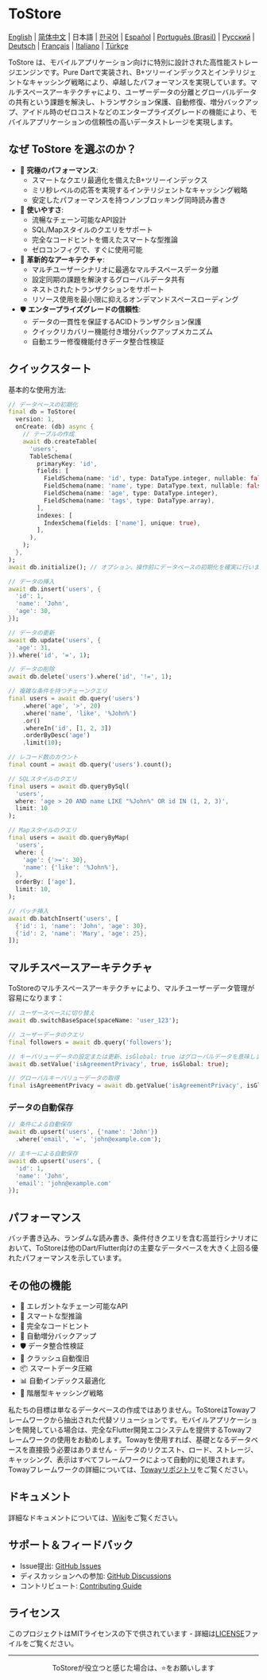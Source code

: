 # ToStore

[English](../../README.md) | [简体中文](README.zh-CN.md) | 日本語 | [한국어](README.ko.md) | [Español](README.es.md) | [Português (Brasil)](README.pt-BR.md) | [Русский](README.ru.md) | [Deutsch](README.de.md) | [Français](README.fr.md) | [Italiano](README.it.md) | [Türkçe](README.tr.md)

ToStore は、モバイルアプリケーション向けに特別に設計された高性能ストレージエンジンです。Pure Dartで実装され、B+ツリーインデックスとインテリジェントなキャッシング戦略により、卓越したパフォーマンスを実現しています。マルチスペースアーキテクチャにより、ユーザーデータの分離とグローバルデータの共有という課題を解決し、トランザクション保護、自動修復、増分バックアップ、アイドル時のゼロコストなどのエンタープライズグレードの機能により、モバイルアプリケーションの信頼性の高いデータストレージを実現します。

## なぜ ToStore を選ぶのか？

- 🚀 **究極のパフォーマンス**: 
  - スマートなクエリ最適化を備えたB+ツリーインデックス
  - ミリ秒レベルの応答を実現するインテリジェントなキャッシング戦略
  - 安定したパフォーマンスを持つノンブロッキング同時読み書き
- 🎯 **使いやすさ**: 
  - 流暢なチェーン可能なAPI設計
  - SQL/Mapスタイルのクエリをサポート
  - 完全なコードヒントを備えたスマートな型推論
  - ゼロコンフィグで、すぐに使用可能
- 🔄 **革新的なアーキテクチャ**: 
  - マルチユーザーシナリオに最適なマルチスペースデータ分離
  - 設定同期の課題を解決するグローバルデータ共有
  - ネストされたトランザクションをサポート
  - リソース使用を最小限に抑えるオンデマンドスペースローディング
- 🛡️ **エンタープライズグレードの信頼性**: 
  - データの一貫性を保証するACIDトランザクション保護
  - クイックリカバリー機能付き増分バックアップメカニズム
  - 自動エラー修復機能付きデータ整合性検証

## クイックスタート

基本的な使用方法:

```dart
// データベースの初期化
final db = ToStore(
  version: 1,
  onCreate: (db) async {
    // テーブルの作成
    await db.createTable(
      'users',
      TableSchema(
        primaryKey: 'id',
        fields: [
          FieldSchema(name: 'id', type: DataType.integer, nullable: false),
          FieldSchema(name: 'name', type: DataType.text, nullable: false),
          FieldSchema(name: 'age', type: DataType.integer),
          FieldSchema(name: 'tags', type: DataType.array),
        ],
        indexes: [
          IndexSchema(fields: ['name'], unique: true),
        ],
      ),
    );
  },
);
await db.initialize(); // オプション、操作前にデータベースの初期化を確実に行います

// データの挿入
await db.insert('users', {
  'id': 1,
  'name': 'John',
  'age': 30,
});

// データの更新
await db.update('users', {
  'age': 31,
}).where('id', '=', 1);

// データの削除
await db.delete('users').where('id', '!=', 1);

// 複雑な条件を持つチェーンクエリ
final users = await db.query('users')
    .where('age', '>', 20)
    .where('name', 'like', '%John%')
    .or()
    .whereIn('id', [1, 2, 3])
    .orderByDesc('age')
    .limit(10);

// レコード数のカウント
final count = await db.query('users').count();

// SQLスタイルのクエリ
final users = await db.queryBySql(
  'users',
  where: 'age > 20 AND name LIKE "%John%" OR id IN (1, 2, 3)',
  limit: 10
);

// Mapスタイルのクエリ
final users = await db.queryByMap(
  'users',
  where: {
    'age': {'>=': 30},
    'name': {'like': '%John%'},
  },
  orderBy: ['age'],
  limit: 10,
);

// バッチ挿入
await db.batchInsert('users', [
  {'id': 1, 'name': 'John', 'age': 30},
  {'id': 2, 'name': 'Mary', 'age': 25},
]);
```

## マルチスペースアーキテクチャ

ToStoreのマルチスペースアーキテクチャにより、マルチユーザーデータ管理が容易になります：

```dart
// ユーザースペースに切り替え
await db.switchBaseSpace(spaceName: 'user_123');

// ユーザーデータのクエリ
final followers = await db.query('followers');

// キーバリューデータの設定または更新、isGlobal: true はグローバルデータを意味します
await db.setValue('isAgreementPrivacy', true, isGlobal: true);

// グローバルキーバリューデータの取得
final isAgreementPrivacy = await db.getValue('isAgreementPrivacy', isGlobal: true);
```


### データの自動保存

```dart
// 条件による自動保存
await db.upsert('users', {'name': 'John'})
  .where('email', '=', 'john@example.com');

// 主キーによる自動保存
await db.upsert('users', {
  'id': 1,
  'name': 'John',
  'email': 'john@example.com'
});
```


## パフォーマンス

バッチ書き込み、ランダムな読み書き、条件付きクエリを含む高並行シナリオにおいて、ToStoreは他のDart/Flutter向けの主要なデータベースを大きく上回る優れたパフォーマンスを示しています。

## その他の機能

- 💫 エレガントなチェーン可能なAPI
- 🎯 スマートな型推論
- 📝 完全なコードヒント
- 🔐 自動増分バックアップ
- 🛡️ データ整合性検証
- 🔄 クラッシュ自動復旧
- 📦 スマートデータ圧縮
- 📊 自動インデックス最適化
- 💾 階層型キャッシング戦略

私たちの目標は単なるデータベースの作成ではありません。ToStoreはTowayフレームワークから抽出された代替ソリューションです。モバイルアプリケーションを開発している場合は、完全なFlutter開発エコシステムを提供するTowayフレームワークの使用をお勧めします。Towayを使用すれば、基礎となるデータベースを直接扱う必要はありません - データのリクエスト、ロード、ストレージ、キャッシング、表示はすべてフレームワークによって自動的に処理されます。
Towayフレームワークの詳細については、[Towayリポジトリ](https://github.com/tocreator/toway)をご覧ください。

## ドキュメント

詳細なドキュメントについては、[Wiki](https://github.com/tocreator/tostore)をご覧ください。

## サポート＆フィードバック

- Issue提出: [GitHub Issues](https://github.com/tocreator/tostore/issues)
- ディスカッションへの参加: [GitHub Discussions](https://github.com/tocreator/tostore/discussions)
- コントリビュート: [Contributing Guide](CONTRIBUTING.md)

## ライセンス

このプロジェクトはMITライセンスの下で供されています - 詳細は[LICENSE](LICENSE)ファイルをご覧ください。

---

<p align="center">ToStoreが役立つと感じた場合は、⭐️をお願いします</p> 